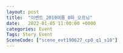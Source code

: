 ```yaml
---
layout: post
title:  "이벤트_2019여름_0화_오프닝"
date:   2022-01-05 11:00:00 +0000
categories: Event
Tags: Story Event
SceneCode: ["scene_evt190627_cp0_q1_s10"]
---
```

